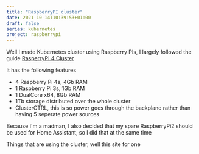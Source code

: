 ```yaml
---
title: "RaspberryPI cluster"
date: 2021-10-14T10:39:53+01:00
draft: false
series: kubernetes
project: raspberrypi
---
```

Well I made Kubernetes cluster using Raspberry PIs, I largely followed the guide [RasperryPI 4 Cluster](https://rpi4cluster.com)

It has the following features
 - 4 Raspberry Pi 4s, 4Gb RAM
 - 1 Raspberry Pi 3s, 1Gb RAM
 - 1 DualCore x64, 8Gb RAM
 - 1Tb storage distributed over the whole cluster
 - ClusterCTRL, this is so power goes through the backplane rather than having 5 seperate power sources

 Because I'm a madman, I also decided that my spare RaspberryPi2 should be used for Home Assistant, so I did that at the same time


 Things that are using the cluster, well this site for one
